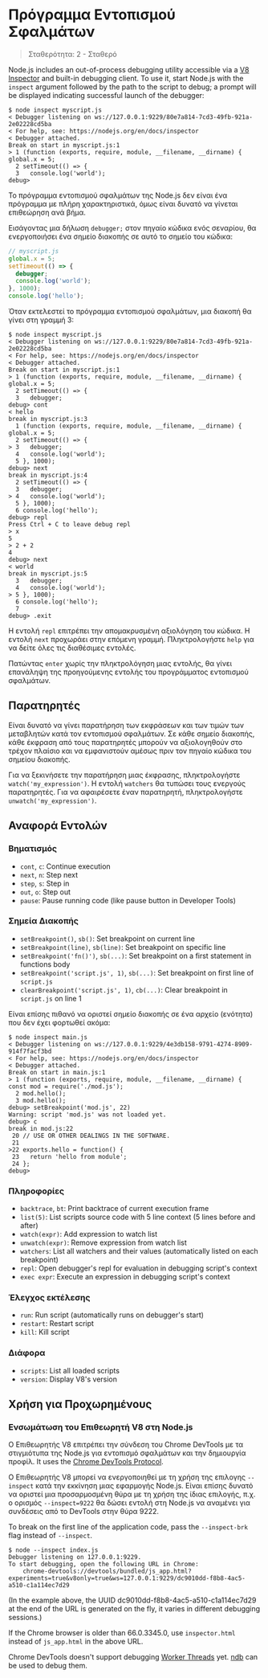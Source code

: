 # Πρόγραμμα Εντοπισμού Σφαλμάτων

<!--introduced_in=v0.9.12-->

> Σταθερότητα: 2 - Σταθερό

<!-- type=misc -->

Node.js includes an out-of-process debugging utility accessible via a [V8 Inspector](#debugger_v8_inspector_integration_for_node_js) and built-in debugging client. To use it, start Node.js with the `inspect` argument followed by the path to the script to debug; a prompt will be displayed indicating successful launch of the debugger:

```console
$ node inspect myscript.js
< Debugger listening on ws://127.0.0.1:9229/80e7a814-7cd3-49fb-921a-2e02228cd5ba
< For help, see: https://nodejs.org/en/docs/inspector
< Debugger attached.
Break on start in myscript.js:1
> 1 (function (exports, require, module, __filename, __dirname) { global.x = 5;
  2 setTimeout(() => {
  3   console.log('world');
debug>
```

Το πρόγραμμα εντοπισμού σφαλμάτων της Node.js δεν είναι ένα πρόγραμμα με πλήρη χαρακτηριστικά, όμως είναι δυνατό να γίνεται επιθεώρηση ανά βήμα.

Εισάγοντας μια δήλωση `debugger;` στον πηγαίο κώδικα ενός σεναρίου, θα ενεργοποιήσει ένα σημείο διακοπής σε αυτό το σημείο του κώδικα:
```js
// myscript.js
global.x = 5;
setTimeout(() => {
  debugger;
  console.log('world');
}, 1000);
console.log('hello');
```

Όταν εκτελεστεί το πρόγραμμα εντοπισμού σφαλμάτων, μια διακοπή θα γίνει στη γραμμή 3:

```console
$ node inspect myscript.js
< Debugger listening on ws://127.0.0.1:9229/80e7a814-7cd3-49fb-921a-2e02228cd5ba
< For help, see: https://nodejs.org/en/docs/inspector
< Debugger attached.
Break on start in myscript.js:1
> 1 (function (exports, require, module, __filename, __dirname) { global.x = 5;
  2 setTimeout(() => {
  3   debugger;
debug> cont
< hello
break in myscript.js:3
  1 (function (exports, require, module, __filename, __dirname) { global.x = 5;
  2 setTimeout(() => {
> 3   debugger;
  4   console.log('world');
  5 }, 1000);
debug> next
break in myscript.js:4
  2 setTimeout(() => {
  3   debugger;
> 4   console.log('world');
  5 }, 1000);
  6 console.log('hello');
debug> repl
Press Ctrl + C to leave debug repl
> x
5
> 2 + 2
4
debug> next
< world
break in myscript.js:5
  3   debugger;
  4   console.log('world');
> 5 }, 1000);
  6 console.log('hello');
  7
debug> .exit
```

Η εντολή `repl` επιτρέπει την απομακρυσμένη αξιολόγηση του κώδικα. Η εντολή `next` προχωράει στην επόμενη γραμμή. Πληκτρολογήστε `help` για να δείτε όλες τις διαθέσιμες εντολές.

Πατώντας `enter` χωρίς την πληκτρολόγηση μιας εντολής, θα γίνει επανάληψη της προηγούμενης εντολής του προγράμματος εντοπισμού σφαλμάτων.

## Παρατηρητές

Είναι δυνατό να γίνει παρατήρηση των εκφράσεων και των τιμών των μεταβλητών κατά τον εντοπισμού σφαλμάτων. Σε κάθε σημείο διακοπής, κάθε έκφραση από τους παρατηρητές μπορούν να αξιολογηθούν στο τρέχον πλαίσιο και να εμφανιστούν αμέσως πριν τον πηγαίο κώδικα του σημείου διακοπής.

Για να ξεκινήσετε την παρατήρηση μιας έκφρασης, πληκτρολογήστε `watch('my_expression')`. Η εντολή `watchers` θα τυπώσει τους ενεργούς παρατηρητές. Για να αφαιρέσετε έναν παρατηρητή, πληκτρολογήστε `unwatch('my_expression')`.

## Αναφορά Εντολών

### Βηματισμός

* `cont`, `c`: Continue execution
* `next`, `n`: Step next
* `step`, `s`: Step in
* `out`, `o`: Step out
* `pause`: Pause running code (like pause button in Developer Tools)

### Σημεία Διακοπής

* `setBreakpoint()`, `sb()`: Set breakpoint on current line
* `setBreakpoint(line)`, `sb(line)`: Set breakpoint on specific line
* `setBreakpoint('fn()')`, `sb(...)`: Set breakpoint on a first statement in functions body
* `setBreakpoint('script.js', 1)`, `sb(...)`: Set breakpoint on first line of `script.js`
* `clearBreakpoint('script.js', 1)`, `cb(...)`: Clear breakpoint in `script.js` on line 1

Είναι επίσης πιθανό να οριστεί σημείο διακοπής σε ένα αρχείο (ενότητα) που δεν έχει φορτωθεί ακόμα:

```console
$ node inspect main.js
< Debugger listening on ws://127.0.0.1:9229/4e3db158-9791-4274-8909-914f7facf3bd
< For help, see: https://nodejs.org/en/docs/inspector
< Debugger attached.
Break on start in main.js:1
> 1 (function (exports, require, module, __filename, __dirname) { const mod = require('./mod.js');
  2 mod.hello();
  3 mod.hello();
debug> setBreakpoint('mod.js', 22)
Warning: script 'mod.js' was not loaded yet.
debug> c
break in mod.js:22
 20 // USE OR OTHER DEALINGS IN THE SOFTWARE.
 21
>22 exports.hello = function() {
 23   return 'hello from module';
 24 };
debug>
```

### Πληροφορίες

* `backtrace`, `bt`: Print backtrace of current execution frame
* `list(5)`: List scripts source code with 5 line context (5 lines before and after)
* `watch(expr)`: Add expression to watch list
* `unwatch(expr)`: Remove expression from watch list
* `watchers`: List all watchers and their values (automatically listed on each breakpoint)
* `repl`: Open debugger's repl for evaluation in debugging script's context
* `exec expr`: Execute an expression in debugging script's context

### Έλεγχος εκτέλεσης

* `run`: Run script (automatically runs on debugger's start)
* `restart`: Restart script
* `kill`: Kill script

### Διάφορα

* `scripts`: List all loaded scripts
* `version`: Display V8's version

## Χρήση για Προχωρημένους

### Ενσωμάτωση του Επιθεωρητή V8 στη Node.js

Ο Επιθεωρητής V8 επιτρέπει την σύνδεση του Chrome DevTools με τα στιγμιότυπα της Node.js για εντοπισμό σφαλμάτων και την δημιουργία προφίλ. It uses the [Chrome DevTools Protocol](https://chromedevtools.github.io/devtools-protocol/).

Ο Επιθεωρητής V8 μπορεί να ενεργοποιηθεί με τη χρήση της επιλογης `--inspect` κατά την εκκίνηση μιας εφαρμογής Node.js. Είναι επίσης δυνατό να οριστεί μια προσαρμοσμένη θύρα με τη χρήση της ίδιας επιλογής, π.χ. ο ορισμός `--inspect=9222` θα δώσει εντολή στη Node.js να αναμένει για συνδέσεις από το DevTools στην θύρα 9222.

To break on the first line of the application code, pass the `--inspect-brk` flag instead of `--inspect`.

```console
$ node --inspect index.js
Debugger listening on 127.0.0.1:9229.
To start debugging, open the following URL in Chrome:
    chrome-devtools://devtools/bundled/js_app.html?experiments=true&v8only=true&ws=127.0.0.1:9229/dc9010dd-f8b8-4ac5-a510-c1a114ec7d29
```

(In the example above, the UUID dc9010dd-f8b8-4ac5-a510-c1a114ec7d29 at the end of the URL is generated on the fly, it varies in different debugging sessions.)

If the Chrome browser is older than 66.0.3345.0, use `inspector.html` instead of `js_app.html` in the above URL.

Chrome DevTools doesn't support debugging [Worker Threads](worker_threads.html) yet. [ndb](https://github.com/GoogleChromeLabs/ndb/) can be used to debug them.
